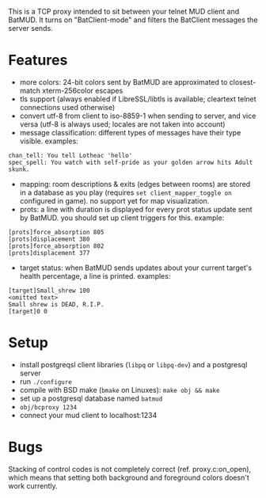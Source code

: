 This is a TCP proxy intended to sit between your telnet MUD client and BatMUD.
It turns on "BatClient-mode" and filters the BatClient messages the server
sends.

Features
========

 - more colors: 24-bit colors sent by BatMUD are approximated to closest-match
   xterm-256color escapes
 - tls support (always enabled if LibreSSL/libtls is available; cleartext
   telnet connections used otherwise)
 - convert utf-8 from client to iso-8859-1 when sending to server, and vice
   versa (utf-8 is always used; locales are not taken into account)
 - message classification: different types of messages have their type visible.
   examples:
```
chan_tell: You tell Lotheac 'hello'
spec_spell: You watch with self-pride as your golden arrow hits Adult skunk.
```
 - mapping: room descriptions & exits (edges between rooms) are stored in a
   database as you play (requires `set client_mapper_toggle on` configured in
   game). no support yet for map visualization.
 - prots: a line with duration is displayed for every prot status update sent
   by BatMUD. you should set up client triggers for this. example:
```
[prots]force_absorption 805
[prots]displacement 380
[prots]force_absorption 802
[prots]displacement 377
```
 - target status: when BatMUD sends updates about your current target's health
   percentage, a line is printed. examples:
```
[target]Small_shrew 100
<omitted text>
Small shrew is DEAD, R.I.P.
[target]0 0
```

Setup
=====

 - install postgreqsl client libraries (`libpq` or `libpq-dev`) and a
   postgresql server
 - run `./configure`
 - compile with BSD make (`bmake` on Linuxes): `make obj && make`
 - set up a postgresql database named `batmud`
 - `obj/bcproxy 1234`
 - connect your mud client to localhost:1234

Bugs
====

Stacking of control codes is not completely correct (ref. proxy.c:on_open),
which means that setting both background and foreground colors doesn't work
currently.
